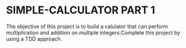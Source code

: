 # SIMPLE-CALCULATOR PART 1

The objective of this project is to build a calulator that can perform multiplication and addition on multiple integers.Complete this project by using a TDD approach.
